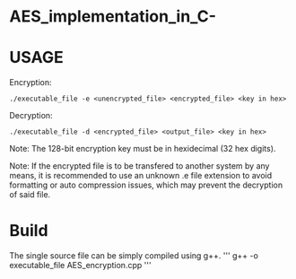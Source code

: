 # AES_implementation_in_C-

# USAGE #

Encryption:
```
./executable_file -e <unencrypted_file> <encrypted_file> <key in hex>
```
Decryption:
```
./executable_file -d <encrypted_file> <output_file> <key in hex>
```

Note: The 128-bit encryption key must be in hexidecimal (32 hex digits).

Note: If the encrypted file is to be transfered to another system by any means, it is recommended to use an unknown .e file extension to avoid formatting or auto compression issues, which may prevent the decryption of said file.

# Build #
The single source file can be simply compiled using g++.
'''
g++ -o executable_file AES_encryption.cpp
'''
